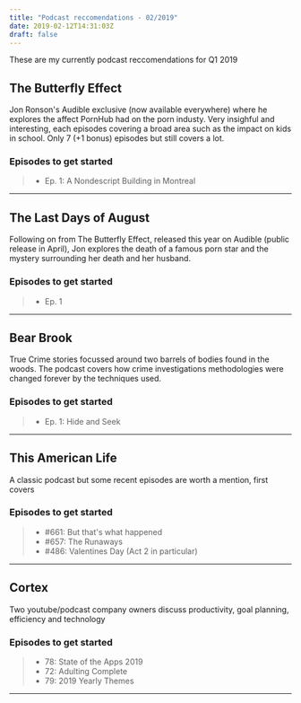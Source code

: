 ```yaml
---
title: "Podcast reccomendations - 02/2019"
date: 2019-02-12T14:31:03Z
draft: false
---
```


These are my currently podcast reccomendations for Q1 2019

<!--more-->

The Butterfly Effect
---------------------

Jon Ronson's Audible exclusive (now available everywhere) where he explores the affect PornHub had on the porn industy. Very insighful and interesting, each episodes covering a broad area such as the impact on kids in school. Only 7 (+1 bonus) episodes but still covers a lot.

### Episodes to get started
>- Ep. 1: A Nondescript Building in Montreal

***

The Last Days of August
---------------------

Following on from The Butterfly Effect, released this year on Audible (public release in April), Jon explores the death of a famous porn star and the mystery surrounding her death and her husband.

### Episodes to get started
>- Ep. 1

***

Bear Brook
---------------------

True Crime stories focussed around two barrels of bodies found in the woods. The podcast covers how crime investigations methodologies were changed forever by the techniques used.

### Episodes to get started
>- Ep. 1: Hide and Seek

***

This American Life
---------------------

A classic podcast but some recent episodes are worth a mention, first covers

### Episodes to get started
>- #661: But that's what happened
>- #657: The Runaways
>- #486: Valentines Day (Act 2 in particular)

***

Cortex
---------------------

Two youtube/podcast company owners discuss productivity, goal planning, efficiency and technology

### Episodes to get started
>- 78: State of the Apps 2019
>- 72: Adulting Complete
>- 79: 2019 Yearly Themes

***